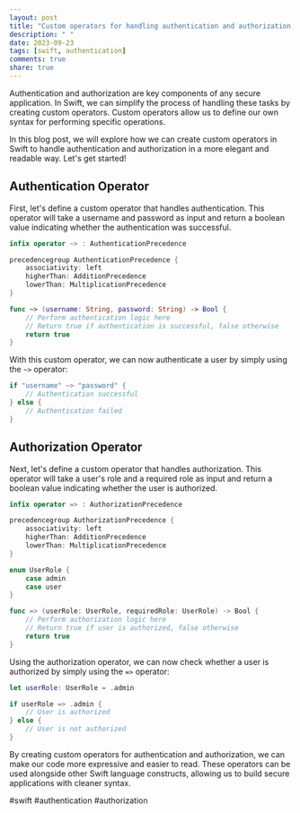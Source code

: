 ```yaml
---
layout: post
title: "Custom operators for handling authentication and authorization in Swift"
description: " "
date: 2023-09-23
tags: [swift, authentication]
comments: true
share: true
---
```


Authentication and authorization are key components of any secure application. In Swift, we can simplify the process of handling these tasks by creating custom operators. Custom operators allow us to define our own syntax for performing specific operations.

In this blog post, we will explore how we can create custom operators in Swift to handle authentication and authorization in a more elegant and readable way. Let's get started!

## Authentication Operator

First, let's define a custom operator that handles authentication. This operator will take a username and password as input and return a boolean value indicating whether the authentication was successful.

```swift
infix operator ~> : AuthenticationPrecedence

precedencegroup AuthenticationPrecedence {
    associativity: left
    higherThan: AdditionPrecedence
    lowerThan: MultiplicationPrecedence
}

func ~> (username: String, password: String) -> Bool {
    // Perform authentication logic here
    // Return true if authentication is successful, false otherwise
    return true
}
```

With this custom operator, we can now authenticate a user by simply using the `~>` operator:

```swift
if "username" ~> "password" {
    // Authentication successful
} else {
    // Authentication failed
}
```

## Authorization Operator

Next, let's define a custom operator that handles authorization. This operator will take a user's role and a required role as input and return a boolean value indicating whether the user is authorized.

```swift
infix operator => : AuthorizationPrecedence

precedencegroup AuthorizationPrecedence {
    associativity: left
    higherThan: AdditionPrecedence
    lowerThan: MultiplicationPrecedence
}

enum UserRole {
    case admin
    case user
}

func => (userRole: UserRole, requiredRole: UserRole) -> Bool {
    // Perform authorization logic here
    // Return true if user is authorized, false otherwise
    return true
}
```

Using the authorization operator, we can now check whether a user is authorized by simply using the `=>` operator:

```swift
let userRole: UserRole = .admin

if userRole => .admin {
    // User is authorized
} else {
    // User is not authorized
}
```

By creating custom operators for authentication and authorization, we can make our code more expressive and easier to read. These operators can be used alongside other Swift language constructs, allowing us to build secure applications with cleaner syntax.

#swift #authentication #authorization